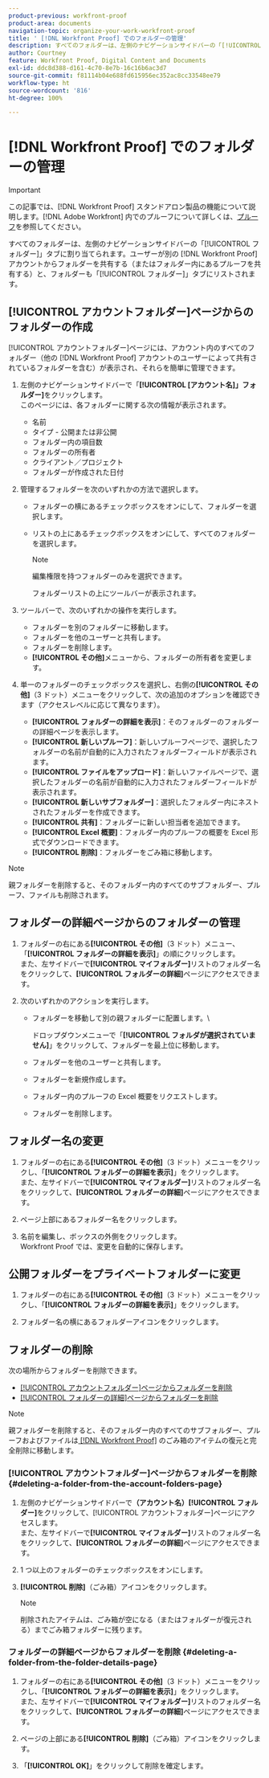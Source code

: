 ```yaml
---
product-previous: workfront-proof
product-area: documents
navigation-topic: organize-your-work-workfront-proof
title: ' [!DNL Workfront Proof] でのフォルダーの管理'
description: すべてのフォルダーは、左側のナビゲーションサイドバーの「[!UICONTROL フォルダー]」タブに割り当てられます。別の [!DNL Workfront Proof] アカウントがフォルダーを共有する（またはフォルダー内にあるプルーフを共有する）と、フォルダーも「[!UICONTROL フォルダー]」タブにリストされます。
author: Courtney
feature: Workfront Proof, Digital Content and Documents
exl-id: ddc8d388-d161-4c70-8e7b-16c16b6ac3d7
source-git-commit: f81114b04e688fd615956ec352ac8cc33548ee79
workflow-type: ht
source-wordcount: '816'
ht-degree: 100%

---
```


# [!DNL Workfront Proof] でのフォルダーの管理

>[!IMPORTANT]
>
>この記事では、[!DNL Workfront Proof] スタンドアロン製品の機能について説明します。[!DNL Adobe Workfront] 内でのプルーフについて詳しくは、[プルーフ](../../../review-and-approve-work/proofing/proofing.md)を参照してください。

すべてのフォルダーは、左側のナビゲーションサイドバーの「[!UICONTROL フォルダー]」タブに割り当てられます。ユーザーが別の [!DNL Workfront Proof] アカウントからフォルダーを共有する（またはフォルダー内にあるプルーフを共有する）と、フォルダーも「[!UICONTROL フォルダー]」タブにリストされます。

## [!UICONTROL アカウントフォルダー]ページからのフォルダーの作成

[!UICONTROL アカウントフォルダー]ページには、アカウント内のすべてのフォルダー（他の [!DNL Workfront Proof] アカウントのユーザーによって共有されているフォルダーを含む）が表示され、それらを簡単に管理できます。

1. 左側のナビゲーションサイドバーで「**[!UICONTROL [アカウント名]」フォルダー]**&#x200B;をクリックします。\
   このページには、各フォルダーに関する次の情報が表示されます。

   * 名前
   * タイプ - 公開または非公開
   * フォルダー内の項目数
   * フォルダーの所有者
   * クライアント／プロジェクト
   * フォルダーが作成された日付

1. 管理するフォルダーを次のいずれかの方法で選択します。

   * フォルダーの横にあるチェックボックスをオンにして、フォルダーを選択します。
   * リストの上にあるチェックボックスをオンにして、すべてのフォルダーを選択します。

     >[!NOTE]
     >
     >編集権限を持つフォルダーのみを選択できます。

     フォルダーリストの上にツールバーが表示されます。

1. ツールバーで、次のいずれかの操作を実行します。

   * フォルダーを別のフォルダーに移動します。
   * フォルダーを他のユーザーと共有します。
   * フォルダーを削除します。
   * **[!UICONTROL その他]**&#x200B;メニューから、フォルダーの所有者を変更します。

1. 単一のフォルダーのチェックボックスを選択し、右側の&#x200B;**[!UICONTROL その他]**（3 ドット）メニューをクリックして、次の追加のオプションを確認できます（アクセスレベルに応じて異なります）。

   * **[!UICONTROL フォルダーの詳細を表示]**：そのフォルダーのフォルダーの詳細ページを表示します。
   * **[!UICONTROL 新しいプルーフ]**：新しいプルーフページで、選択したフォルダーの名前が自動的に入力されたフォルダーフィールドが表示されます。
   * **[!UICONTROL ファイルをアップロード]**：新しいファイルページで、選択したフォルダーの名前が自動的に入力されたフォルダーフィールドが表示されます。
   * **[!UICONTROL 新しいサブフォルダー]**：選択したフォルダー内にネストされたフォルダーを作成できます。
   * **[!UICONTROL 共有]**：フォルダーに新しい担当者を追加できます。
   * **[!UICONTROL Excel 概要]**：フォルダー内のプルーフの概要を Excel 形式でダウンロードできます。
   * **[!UICONTROL 削除]**：フォルダーをごみ箱に移動します。

>[!NOTE]
>
>親フォルダーを削除すると、そのフォルダー内のすべてのサブフォルダー、プルーフ、ファイルも削除されます。

## フォルダーの詳細ページからのフォルダーの管理

1. フォルダーの右にある&#x200B;**[!UICONTROL その他]**（3 ドット）メニュー、「**[!UICONTROL フォルダーの詳細を表示]**」の順にクリックします。\
   また、左サイドバーで&#x200B;**[!UICONTROL マイフォルダー]**&#x200B;リストのフォルダー名をクリックして、**[!UICONTROL フォルダーの詳細]**&#x200B;ページにアクセスできます。

1. 次のいずれかのアクションを実行します。

   * フォルダーを移動して別の親フォルダーに配置します。\

     ドロップダウンメニューで「**[!UICONTROL フォルダが選択されていません]**」をクリックして、フォルダーを最上位に移動します。

   * フォルダーを他のユーザーと共有します。
   * フォルダーを新規作成します。
   * フォルダー内のプルーフの Excel 概要をリクエストします。
   * フォルダーを削除します。

## フォルダー名の変更

1. フォルダーの右にある&#x200B;**[!UICONTROL その他]**（3 ドット）メニューをクリックし、「**[!UICONTROL フォルダーの詳細を表示]**」をクリックします。\
   また、左サイドバーで&#x200B;**[!UICONTROL マイフォルダー]**&#x200B;リストのフォルダー名をクリックして、**[!UICONTROL フォルダーの詳細]**&#x200B;ページにアクセスできます。

1. ページ上部にあるフォルダー名をクリックします。
1. 名前を編集し、ボックスの外側をクリックします。\
   Workfront Proof では、変更を自動的に保存します。

## 公開フォルダーをプライベートフォルダーに変更

1. フォルダーの右にある&#x200B;**[!UICONTROL その他]**（3 ドット）メニューをクリックし、「**[!UICONTROL フォルダーの詳細を表示]**」をクリックします。

1. フォルダー名の横にあるフォルダーアイコンをクリックします。

## フォルダーの削除

次の場所からフォルダーを削除できます。

* [[!UICONTROL アカウントフォルダー]ページからフォルダーを削除](#deleting-a-folder-from-the-account-folders-page)
* [[!UICONTROL フォルダーの詳細]ページからフォルダーを削除](#deleting-a-folder-from-the-folder-details-page)

>[!NOTE]
>
>親フォルダーを削除すると、そのフォルダー内のすべてのサブフォルダー、プルーフおよびファイルは[ [!DNL Workfront Proof]](../../../workfront-proof/wp-work-proofsfiles/manage-your-work/restore-and-empty-trash.md) のごみ箱のアイテムの復元と完全削除に移動します。

### [!UICONTROL アカウントフォルダー]ページからフォルダーを削除 {#deleting-a-folder-from-the-account-folders-page}

1. 左側のナビゲーションサイドバーで&#x200B;**（アカウント名）[!UICONTROL フォルダー]**&#x200B;をクリックして、[!UICONTROL アカウントフォルダー]ページにアクセスします。\
   また、左サイドバーで&#x200B;**[!UICONTROL マイフォルダー]**&#x200B;リストのフォルダー名をクリックして、**[!UICONTROL フォルダーの詳細]**&#x200B;ページにアクセスできます。

1. 1 つ以上のフォルダーのチェックボックスをオンにします。
1. **[!UICONTROL 削除]**（ごみ箱）アイコンをクリックします。

   >[!NOTE]
   >
   >削除されたアイテムは、ごみ箱が空になる（またはフォルダーが復元される）までごみ箱フォルダーに残ります。

### フォルダーの詳細ページからフォルダーを削除 {#deleting-a-folder-from-the-folder-details-page}

1. フォルダーの右にある&#x200B;**[!UICONTROL その他]**（3 ドット）メニューをクリックし、「**[!UICONTROL フォルダーの詳細を表示]**」をクリックします。\
   また、左サイドバーで&#x200B;**[!UICONTROL マイフォルダー]**&#x200B;リストのフォルダー名をクリックして、**[!UICONTROL フォルダーの詳細]**&#x200B;ページにアクセスできます。

1. ページの上部にある&#x200B;**[!UICONTROL 削除]**（ごみ箱）アイコンをクリックします。
1. 「**[!UICONTROL OK]**」をクリックして削除を確定します。

